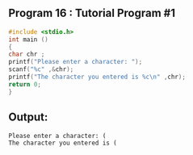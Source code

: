 ## Program 16 : Tutorial Program #1
```c
#include <stdio.h>
int main ()
{
char chr ;
printf("Please enter a character: ");
scanf("%c" ,&chr);
printf("The character you entered is %c\n" ,chr);
return 0;
}
```
## Output:
```
Please enter a character: (
The character you entered is (
